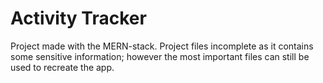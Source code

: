 # Activity Tracker

Project made with the MERN-stack.
Project files incomplete as it contains some sensitive information; however the most important files can still be used to recreate the app.